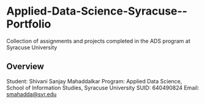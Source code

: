 # Applied-Data-Science-Syracuse--Portfolio
Collection of assignments and projects completed in the ADS program at Syracuse University

## Overview

Student: Shivani Sanjay Mahaddalkar
Program: Applied Data Science, School of Information Studies, Syracuse University
SUID: 640490824
Email: smahadda@syr.edu

